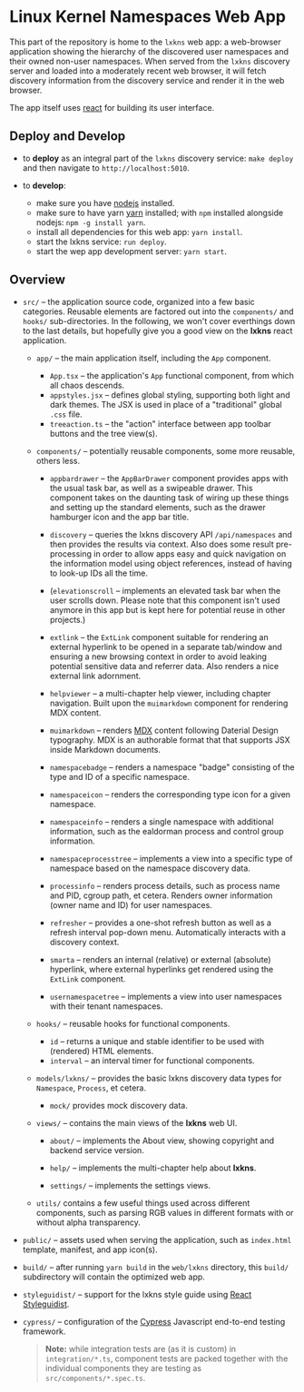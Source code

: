 # Linux Kernel Namespaces Web App

This part of the repository is home to the `lxkns` web app: a web-browser
application showing the hierarchy of the discovered user namespaces and their
owned non-user namespaces. When served from the `lxkns` discovery server and
loaded into a moderately recent web browser, it will fetch discovery information
from the discovery service and render it in the web browser.

The app itself uses [react](https://reactjs.org) for building its user
interface.

## Deploy and Develop

- to **deploy** as an integral part of the `lxkns` discovery service: `make
  deploy` and then navigate to `http://localhost:5010`.

- to **develop**:
  - make sure you have [nodejs](https://nodejs.org) installed.
  - make sure to have yarn [yarn](https://yarnpkg.com/) installed; with `npm`
    installed alongside nodejs: `npm -g install yarn`.
  - install all dependencies for this web app: `yarn install`.
  - start the lxkns service: `run deploy`.
  - start the wep app development server: `yarn start`. 

## Overview

- `src/` – the application source code, organized into a few basic categories.
  Reusable elements are factored out into the `components/` and `hooks/`
  sub-directories. In the following, we won't cover everthings down to the last
  details, but hopefully give you a good view on the **lxkns** react
  application.

  - `app/` – the main application itself, including the `App` component.
    - `App.tsx` – the application's `App` functional component, from which all
      chaos descends.
    - `appstyles.jsx` – defines global styling, supporting both light and dark
      themes. The JSX is used in place of a "traditional" global `.css` file.
    - `treeaction.ts` – the "action" interface between app toolbar buttons and
      the tree view(s).

  - `components/` – potentially reusable components, some more reusable, others
    less.

    - `appbardrawer` – the `AppBarDrawer` component provides apps with the
      usual task bar, as well as a swipeable drawer. This component takes on
      the daunting task of wiring up these things and setting up the standard
      elements, such as the drawer hamburger icon and the app bar title.

    - `discovery` – queries the lxkns discovery API `/api/namespaces` and then
      provides the results via context. Also does some result pre-processing in
      order to allow apps easy and quick navigation on the information model
      using object references, instead of having to look-up IDs all the time.

    - (`elevationscroll` – implements an elevated task bar when the user scrolls
      down. Please note that this component isn't used anymore in this app but
      is kept here for potential reuse in other projects.)

    - `extlink` – the `ExtLink` component suitable for rendering an external
      hyperlink to be opened in a separate tab/window and ensuring a new
      browsing context in order to avoid leaking potential sensitive data and
      referrer data. Also renders a nice external link adornment.

    - `helpviewer` – a multi-chapter help viewer, including chapter navigation.
      Built upon the `muimarkdown` component for rendering MDX content.

    - `muimarkdown` – renders [MDX](https://mdxjs.com/) content following
      Daterial Design typography. MDX is an authorable format that that supports
      JSX inside Markdown documents.

    - `namespacebadge` – renders a namespace "badge" consisting of the type and
      ID of a specific namespace.

    - `namespaceicon` – renders the corresponding type icon for a given
      namespace.

    - `namespaceinfo` – renders a single namespace with additional information,
      such as the ealdorman process and control group information.

    - `namespaceprocesstree` – implements a view into a specific type of
      namespace based on the namespace discovery data.

    - `processinfo` – renders process details, such as process name and PID,
      cgroup path, et cetera. Renders owner information (owner name and ID) for
      user namespaces.

    - `refresher` – provides a one-shot refresh button as well as a refresh
      interval pop-down menu. Automatically interacts with a discovery context.

    - `smarta` – renders an internal (relative) or external (absolute)
      hyperlink, where external hyperlinks get rendered using the `ExtLink`
      component.

    - `usernamespacetree` – implements a view into user namespaces with their
      tenant namespaces.

  - `hooks/` – reusable hooks for functional components.
    - `id` – returns a unique and stable identifier to be used with (rendered)
      HTML elements.
    - `interval` – an interval timer for functional components.

  - `models/lxkns/` – provides the basic lxkns discovery data types for
      `Namespace`, `Process`, et cetera.

    - `mock/` provides mock discovery data.

  - `views/` – contains the main views of the **lxkns** web UI.

    - `about/` – implements the About view, showing copyright and backend service
      version.

    - `help/` – implements the multi-chapter help about **lxkns**.

    - `settings/` – implements the settings views.

  - `utils/` contains a few useful things used across different components, such
    as parsing RGB values in different formats with or without alpha
    transparency.

- `public/` – assets used when serving the application, such as `index.html`
  template, manifest, and app icon(s).

- `build/` – after running `yarn build` in the `web/lxkns` directory, this
  `build/` subdirectory will contain the optimized web app.

- `styleguidist/` – support for the lxkns style guide using [React
  Styleguidist](https://react-styleguidist.js.org/).

- `cypress/` – configuration of the [Cypress](https://cypress.io) Javascript
  end-to-end testing framework.

  > **Note:** while integration tests are (as it is custom) in
  > `integration/*.ts`, component tests are packed together with the individual
  > components they are testing as `src/components/*.spec.ts`.
